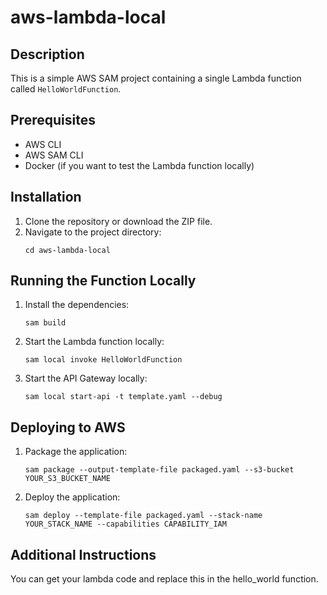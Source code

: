 # aws-lambda-local

## Description
This is a simple AWS SAM project containing a single Lambda function called `HelloWorldFunction`.

## Prerequisites
- AWS CLI
- AWS SAM CLI
- Docker (if you want to test the Lambda function locally)

## Installation
1. Clone the repository or download the ZIP file.
2. Navigate to the project directory:
    ```
    cd aws-lambda-local
    ```

## Running the Function Locally
1. Install the dependencies:
    ```
    sam build
    ```
2. Start the Lambda function locally:
    ```
    sam local invoke HelloWorldFunction
    ```
3. Start the API Gateway locally:
    ```
    sam local start-api -t template.yaml --debug
    ```

## Deploying to AWS
1. Package the application:
    ```
    sam package --output-template-file packaged.yaml --s3-bucket YOUR_S3_BUCKET_NAME
    ```
2. Deploy the application:
    ```
    sam deploy --template-file packaged.yaml --stack-name YOUR_STACK_NAME --capabilities CAPABILITY_IAM
    ```

## Additional Instructions
You can get your lambda code and replace this in the hello_world function.
